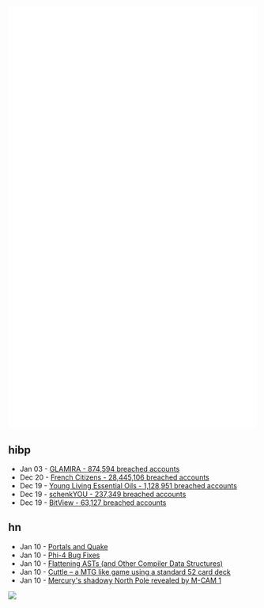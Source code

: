![Metrics](https://raw.githubusercontent.com/phixion/phixion/master/metrics.svg)

## hibp

<!--
for https://github.com/phixion/phixion/blob/main/.github/workflows/feeds.yml
-->
<!--START_SECTION:haveibeenpwnd-->
- Jan 03 - [GLAMIRA - 874,594 breached accounts](https://haveibeenpwned.com/PwnedWebsites#GLAMIRA)
- Dec 20 - [French Citizens - 28,445,106 breached accounts](https://haveibeenpwned.com/PwnedWebsites#FrenchCitizens)
- Dec 19 - [Young Living Essential Oils - 1,128,951 breached accounts](https://haveibeenpwned.com/PwnedWebsites#YoungLivingEssentialOils)
- Dec 19 - [schenkYOU - 237,349 breached accounts](https://haveibeenpwned.com/PwnedWebsites#schenkYOU)
- Dec 19 - [BitView - 63,127 breached accounts](https://haveibeenpwned.com/PwnedWebsites#BitView)
<!--END_SECTION:haveibeenpwnd-->

## hn

<!--
for https://github.com/phixion/phixion/blob/main/.github/workflows/feeds.yml
-->
<!--START_SECTION:hn-->
- Jan 10 - [Portals and Quake](https://30fps.net/pages/pvs-portals-and-quake/)
- Jan 10 - [Phi-4 Bug Fixes](https://unsloth.ai/blog/phi4)
- Jan 10 - [Flattening ASTs (and Other Compiler Data Structures)](https://www.cs.cornell.edu/~asampson/blog/flattening.html)
- Jan 10 - [Cuttle – a MTG like game using a standard 52 card deck](https://www.pagat.com/combat/cuttle.html)
- Jan 10 - [Mercury's shadowy North Pole revealed by M-CAM 1](https://www.esa.int/ESA_Multimedia/Images/2025/01/Mercury_s_shadowy_north_pole_revealed_by_M-CAM_1)
<!--END_SECTION:hn-->

<!--
for https://yhype.me
-->
![](https://hit.yhype.me/github/profile?user_id=13013670)
